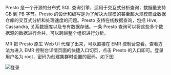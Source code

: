 Presto 是一个开源的分布式 SQL 查询引擎，适用于交互式分析查询，数据量支持 GB 到 PB 字节。Presto 的设计和编写是为了解决大规模的甚至超大规模商业数据仓库的交互式分析和处理速度的问题。Presto 支持在线数据查询，包括 Hive, Cassandra, 关系数据库以及专有数据存储。一条 Presto 查询可以将这些多个数据源的数据进行合并，可以跨越整个组织进行分析。

MR 把 Presto 原生 Web UI 代理了出来，可以直接在 EMR 控制台查看。查看方法为进入 EMR 控制台详情页面的快捷入口切页，点击 Presto 的入口即可。登录用户名为 root，密码为创建集群时设置的密码。如下图

![登录](http://imgcache.tce.fsphere.cn/static/mc.qcloudimg.com/static/img/9d0b33741cb53c9a78f30f0b98e7bba6/5-6-1.png)
